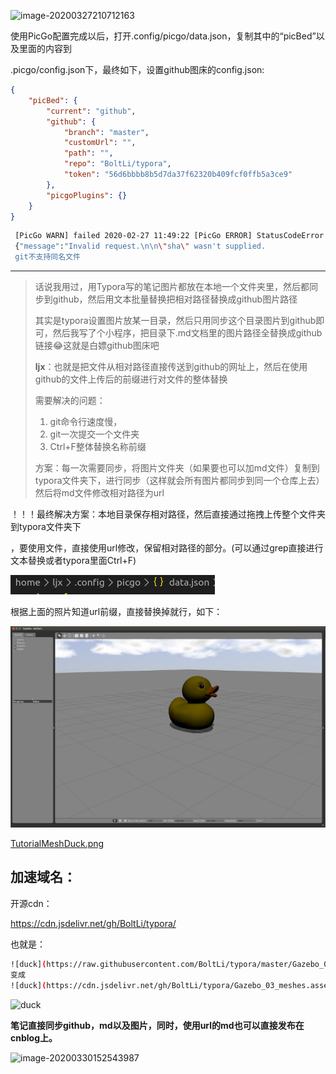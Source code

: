 ![image-20200327210712163](../../upload/image-20200327210712163.png)

使用PicGo配置完成以后，打开.config/picgo/data.json，复制其中的“picBed”以及里面的内容到

.picgo/config.json下，最终如下，设置github图床的config.json:

```json
{
    "picBed": {
        "current": "github",
        "github": {
            "branch": "master",
            "customUrl": "",
            "path": "",
            "repo": "BoltLi/typora",
            "token": "56d6bbbb8b5d7da37f62320b409fcf0ffb5a3ce9"
        },
        "picgoPlugins": {}
    }
}
```

```sh
 [PicGo WARN] failed 2020-02-27 11:49:22 [PicGo ERROR] StatusCodeError: 422 - 
 {"message":"Invalid request.\n\n\"sha\" wasn't supplied.
 git不支持同名文件
```

---

> 话说我用过，用Typora写的笔记图片都放在本地一个文件夹里，然后都同步到github，然后用文本批量替换把相对路径替换成github图片路径
>
> 其实是typora设置图片放某一目录，然后只用同步这个目录图片到github即可，然后我写了个小程序，把目录下.md文档里的图片路径全替换成github链接😂这就是白嫖github图床吧
>
> **ljx**：也就是把文件从相对路径直接传送到github的网址上，然后在使用github的文件上传后的前缀进行对文件的整体替换
>
> 需要解决的问题：
>
> 1. git命令行速度慢，
> 2. git一次提交一个文件夹
> 3. Ctrl+F整体替换名称前缀
>
> 方案：每一次需要同步，将图片文件夹（如果要也可以加md文件）复制到typora文件夹下，进行同步（这样就会所有图片都同步到同一个仓库上去）然后将md文件修改相对路径为url

！！！最终解决方案：本地目录保存相对路径，然后直接通过拖拽上传整个文件夹到typora文件夹下

，要使用文件，直接使用url修改，保留相对路径的部分。(可以通过grep直接进行文本替换或者typora里面Ctrl+F)

![image-20200327210712163](https://raw.githubusercontent.com/BoltLi/typora/master/image-20200327210712163.png)

根据上面的照片知道url前缀，直接替换掉就行，如下：

![duck](https://raw.githubusercontent.com/BoltLi/typora/master/Gazebo_03_meshes.assets/TutorialMeshDuck.png)

[TutorialMeshDuck.png](https://github.com/BoltLi/typora/blob/master/Gazebo_03_meshes.assets/TutorialMeshDuck.png)

## 加速域名：

开源cdn：

https://cdn.jsdelivr.net/gh/BoltLi/typora/

也就是：

```sh
![duck](https://raw.githubusercontent.com/BoltLi/typora/master/Gazebo_03_meshes.assets/TutorialMeshDuck.png)
变成
![duck](https://cdn.jsdelivr.net/gh/BoltLi/typora/Gazebo_03_meshes.assets/TutorialMeshDuck.png)
```



![duck](https://cdn.jsdelivr.net/gh/BoltLi/typora/Gazebo_03_meshes.assets/TutorialMeshDuck.png)

**笔记直接同步github，md以及图片，同时，使用url的md也可以直接发布在cnblog上。**

![image-20200330152543987](https://cdn.jsdelivr.net/gh/BoltLi/typora//image-20200330152543987.png)

